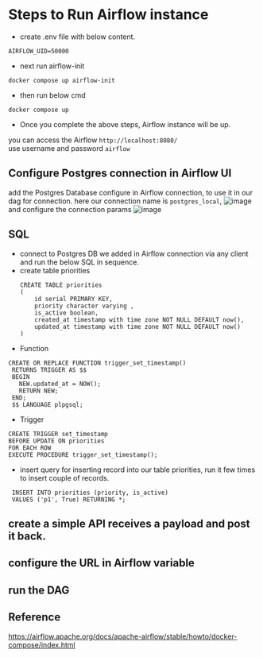 # Steps to Run Airflow instance
- create .env file with below content.

```
AIRFLOW_UID=50000
```

- next run airflow-init

```
docker compose up airflow-init
```

- then run below cmd

```
docker compose up
```

- Once you complete the above steps, Airflow instance will be up. 

you can access the Airflow  `http://localhost:8080/ ` <br/>
use username and password `airflow`

## Configure Postgres connection in Airflow UI
add the Postgres Database configure in Airflow connection, to use it in our dag for connection.
here our connection name is `postgres_local`, 
![image](https://github.com/Alayappan/AirflowCronAPI/assets/38777845/785979e6-02fa-4f26-bc58-4426ffb2dcb4)
and configure the connection params
![image](https://github.com/Alayappan/AirflowCronAPI/assets/38777845/c0ed976b-dac5-4b37-89a4-5a9c35eee8e4)


## SQL

- connect to Postgres DB we added in Airflow connection via any client and run the below SQL in sequence.  
- create table priorities
  ```
  CREATE TABLE priorities
  (
      id serial PRIMARY KEY,
      priority character varying ,
      is_active boolean,
      created_at timestamp with time zone NOT NULL DEFAULT now(),
      updated_at timestamp with time zone NOT NULL DEFAULT now()
  )
  ```
- Function
 ```
 CREATE OR REPLACE FUNCTION trigger_set_timestamp()
  RETURNS TRIGGER AS $$
  BEGIN
    NEW.updated_at = NOW();
    RETURN NEW;
  END;
  $$ LANGUAGE plpgsql;
```
- Trigger
 ```
 CREATE TRIGGER set_timestamp
 BEFORE UPDATE ON priorities
 FOR EACH ROW
 EXECUTE PROCEDURE trigger_set_timestamp();
```
- insert query for inserting  record into our table priorities, run it few times to insert couple of records.
```
 INSERT INTO priorities (priority, is_active) 
 VALUES ('p1', True) RETURNING *;
```
## create a simple API receives a payload and post it back.
## configure the URL in Airflow variable
## run the DAG

## Reference
https://airflow.apache.org/docs/apache-airflow/stable/howto/docker-compose/index.html
